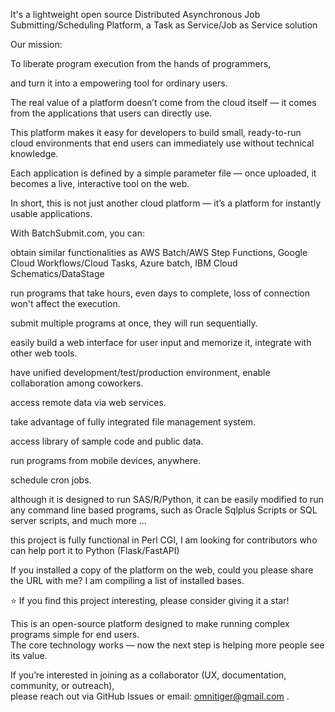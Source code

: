 It's a lightweight open source Distributed Asynchronous Job Submitting/Scheduling Platform, a Task as Service/Job as Service solution<p>

Our mission:<p>

To liberate program execution from the hands of programmers,<p>
and turn it into a empowering tool for ordinary users.<p>

The real value of a platform doesn’t come from the cloud itself — it comes from the applications that users can directly use.<p>
This platform makes it easy for developers to build small, ready-to-run cloud environments that end users can immediately use without technical knowledge.<p>
Each application is defined by a simple parameter file — once uploaded, it becomes a live, interactive tool on the web.<p>
In short, this is not just another cloud platform — it’s a platform for instantly usable applications.<p>

With BatchSubmit.com, you can:<p>

obtain similar functionalities as AWS Batch/AWS Step Functions, Google Cloud Workflows/Cloud Tasks, Azure batch, IBM Cloud Schematics/DataStage<p>
run programs that take hours, even days to complete, loss of connection won't affect the execution.<p>
submit multiple programs at once, they will run sequentially.<p>
easily build a web interface for user input and memorize it, integrate with other web tools.<p>
have unified development/test/production environment, enable collaboration among coworkers.<p>
access remote data via web services.<p>
take advantage of fully integrated file management system.<p>
access library of sample code and public data.<p>
run programs from mobile devices, anywhere.<p>
schedule cron jobs.<p>
although it is designed to run SAS/R/Python, it can be easily modified to run any command line based programs, such as Oracle Sqlplus Scripts or SQL server scripts, and much more ...<p>

this project is fully functional in Perl CGI, I am looking for contributors who can help port it to Python (Flask/FastAPI)<p>

If you installed a copy of the platform on the web, could you please share the URL with me? I am compiling a list of installed bases.

 ⭐ If you find this project interesting, please consider giving it a star!

This is an open-source platform designed to make running complex programs simple for end users.  
The core technology works — now the next step is helping more people see its value.  

If you’re interested in joining as a collaborator (UX, documentation, community, or outreach),  
please reach out via GitHub Issues or email: omnitiger@gmail.com .
